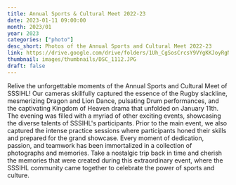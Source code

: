 ```yaml
---
title: Annual Sports & Cultural Meet 2022-23 
date: 2023-01-11 09:00:00
month: 2023/01
year: 2023
categories: ["photo"]
desc_short: Photos of the Annual Sports and Cultural Meet 2022-23
link: https://drive.google.com/drive/folders/1Uh_CgSosCrcsY9VYgKKJoyRgN3Klqqyr?usp=drive_link
thumbnail: images/thumbnails/DSC_1112.JPG
draft: false
---
```


 Relive the unforgettable moments of the Annual Sports and Cultural Meet of SSSIHL! Our cameras skillfully captured the essence of the Rugby slackline, mesmerizing Dragon and Lion Dance, pulsating Drum performances, and the captivating Kingdom of Heaven drama that unfolded on January 11th. The evening was filled with a myriad of other exciting events, showcasing the diverse talents of SSSIHL's participants. Prior to the main event, we also captured the intense practice sessions where participants honed their skills and prepared for the grand showcase. Every moment of dedication, passion, and teamwork has been immortalized in a collection of photographs and memories. Take a nostalgic trip back in time and cherish the memories that were created during this extraordinary event, where the SSSIHL community came together to celebrate the power of sports and culture.
